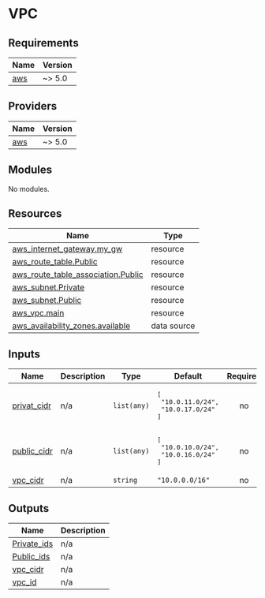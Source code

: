 # VPC

<!-- BEGINNING OF PRE-COMMIT-TERRAFORM DOCS HOOK -->
## Requirements

| Name | Version |
|------|---------|
| <a name="requirement_aws"></a> [aws](#requirement\_aws) | ~> 5.0 |

## Providers

| Name | Version |
|------|---------|
| <a name="provider_aws"></a> [aws](#provider\_aws) | ~> 5.0 |

## Modules

No modules.

## Resources

| Name | Type |
|------|------|
| [aws_internet_gateway.my_gw](https://registry.terraform.io/providers/hashicorp/aws/latest/docs/resources/internet_gateway) | resource |
| [aws_route_table.Public](https://registry.terraform.io/providers/hashicorp/aws/latest/docs/resources/route_table) | resource |
| [aws_route_table_association.Public](https://registry.terraform.io/providers/hashicorp/aws/latest/docs/resources/route_table_association) | resource |
| [aws_subnet.Private](https://registry.terraform.io/providers/hashicorp/aws/latest/docs/resources/subnet) | resource |
| [aws_subnet.Public](https://registry.terraform.io/providers/hashicorp/aws/latest/docs/resources/subnet) | resource |
| [aws_vpc.main](https://registry.terraform.io/providers/hashicorp/aws/latest/docs/resources/vpc) | resource |
| [aws_availability_zones.available](https://registry.terraform.io/providers/hashicorp/aws/latest/docs/data-sources/availability_zones) | data source |

## Inputs

| Name | Description | Type | Default | Required |
|------|-------------|------|---------|:--------:|
| <a name="input_privat_cidr"></a> [privat\_cidr](#input\_privat\_cidr) | n/a | `list(any)` | <pre>[<br>  "10.0.11.0/24",<br>  "10.0.17.0/24"<br>]</pre> | no |
| <a name="input_public_cidr"></a> [public\_cidr](#input\_public\_cidr) | n/a | `list(any)` | <pre>[<br>  "10.0.10.0/24",<br>  "10.0.16.0/24"<br>]</pre> | no |
| <a name="input_vpc_cidr"></a> [vpc\_cidr](#input\_vpc\_cidr) | n/a | `string` | `"10.0.0.0/16"` | no |

## Outputs

| Name | Description |
|------|-------------|
| <a name="output_Private_ids"></a> [Private\_ids](#output\_Private\_ids) | n/a |
| <a name="output_Public_ids"></a> [Public\_ids](#output\_Public\_ids) | n/a |
| <a name="output_vpc_cidr"></a> [vpc\_cidr](#output\_vpc\_cidr) | n/a |
| <a name="output_vpc_id"></a> [vpc\_id](#output\_vpc\_id) | n/a |
<!-- END OF PRE-COMMIT-TERRAFORM DOCS HOOK -->
